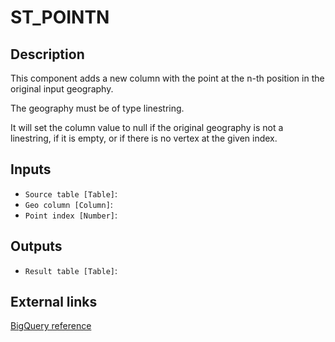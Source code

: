 
# ST_POINTN
## Description

 This component adds a new column
 with the point at the n-th position in the original input geography.

 The geography must be of type linestring.

 It will set the column value to null if the original geography is not a linestring, if it is empty,
 or if there is no vertex at the given index.
 
## Inputs
* `Source table [Table]`: 
* `Geo column [Column]`: 
* `Point index [Number]`: 

## Outputs
* `Result table [Table]`: 

## External links
[BigQuery reference](https://cloud.google.com/bigquery/docs/reference/standard-sql/geography_functions#st_pointn)
      
